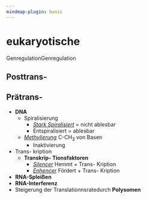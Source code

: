 ```yaml
---
mindmap-plugin: basic
---
```




# eukaryotische
GenregulationGenregulation

## Posttrans-

## Prätrans-
- **DNA**
	- Spiralisierung
		- *<u>Stark Spiralisiert</u>*
		= nicht ablesbar
		- Entspiralisiert
		= ablesbar
	- *<u>Methylierung</u>* C-CH<sub>3</sub> von Basen
		- Inaktivierung
- Trans-
kription
	- **Transkrip-
	Tionsfaktoren**
		- *<u>Silencer</u>*
		Hemmt + Trans-
		Kription
		- *<u>Enhencer</u>*
		Fördert + Trans-
		Kription
- **RNA-Spleißen**
- **RNA-Interferenz**
- Steigerung der Translationnsratedurch **Polysomen**